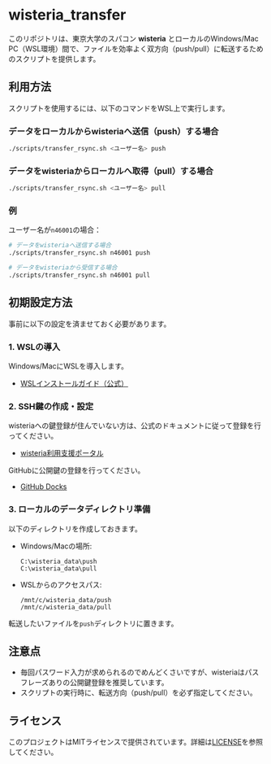 # wisteria\_transfer

このリポジトリは、東京大学のスパコン **wisteria** とローカルのWindows/Mac PC（WSL環境）間で、ファイルを効率よく双方向（push/pull）に転送するためのスクリプトを提供します。

## 利用方法

スクリプトを使用するには、以下のコマンドをWSL上で実行します。

### データをローカルからwisteriaへ送信（push）する場合

```bash
./scripts/transfer_rsync.sh <ユーザー名> push
```

### データをwisteriaからローカルへ取得（pull）する場合

```bash
./scripts/transfer_rsync.sh <ユーザー名> pull
```

### 例

ユーザー名が`n46001`の場合：

```bash
# データをwisteriaへ送信する場合
./scripts/transfer_rsync.sh n46001 push

# データをwisteriaから受信する場合
./scripts/transfer_rsync.sh n46001 pull
```

## 初期設定方法

事前に以下の設定を済ませておく必要があります。

### 1. WSLの導入

Windows/MacにWSLを導入します。

* [WSLインストールガイド（公式）](https://learn.microsoft.com/ja-jp/windows/wsl/install)

### 2. SSH鍵の作成・設定

wisteriaへの鍵登録が住んでいない方は、公式のドキュメントに従って登録を行ってください。

* [wisteria利用支援ポータル](https://wisteria-www.cc.u-tokyo.ac.jp/cgi-bin/hpcportal.ja/index.cgi)

GitHubに公開鍵の登録を行ってください。

* [GitHub Docks](https://docs.github.com/ja/authentication/connecting-to-github-with-ssh/adding-a-new-ssh-key-to-your-github-account)

### 3. ローカルのデータディレクトリ準備

以下のディレクトリを作成しておきます。

* Windows/Macの場所:

  ```
  C:\wisteria_data\push
  C:\wisteria_data\pull
  ```

* WSLからのアクセスパス:

  ```
  /mnt/c/wisteria_data/push
  /mnt/c/wisteria_data/pull
  ```

転送したいファイルを`push`ディレクトリに置きます。

## 注意点

* 毎回パスワード入力が求められるのでめんどくさいですが、wisteriaはパスフレーズありの公開鍵登録を推奨しています。
* スクリプトの実行時に、転送方向（push/pull）を必ず指定してください。

## ライセンス

このプロジェクトはMITライセンスで提供されています。詳細は[LICENSE](LICENSE)を参照してください。
